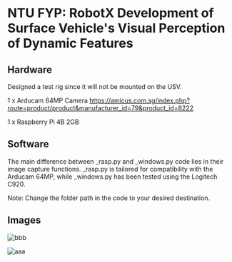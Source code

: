 NTU FYP: RobotX Development of Surface Vehicle's Visual Perception of Dynamic Features
==================================================
Hardware
--------
Designed a test rig since it will not be mounted on the USV.

1 x Arducam 64MP Camera https://amicus.com.sg/index.php?route=product/product&manufacturer_id=79&product_id=8222

1 x Raspberry Pi 4B 2GB

Software
--------
The main difference between _rasp.py and _windows.py code lies in their image capture functions. _rasp.py is tailored for compatibility with the Arducam 64MP, while _windows.py has been tested using the Logitech C920.

Note: Change the folder path in the code to your desired destination.

Images
--------
![bbb](https://github.com/jonxjonx/Monocular_Vision_RobotX/assets/142519124/4e8678d8-35cc-4fdf-b0fa-ef7101fa3890)


![aaa](https://github.com/jonxjonx/Monocular_Vision_RobotX/assets/142519124/7597d187-1b80-49d6-a6b8-9df1824ddeb5)

